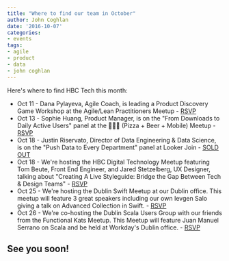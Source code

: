 ```yaml
---
title: "Where to find our team in October"
author: John Coghlan
date: '2016-10-07'
categories:
- events
tags:
- agile
- product
- data
- john coghlan
---
```


Here's where to find HBC Tech this month:

* Oct 11 - Dana Pylayeva, Agile Coach, is leading a Product Discovery Game Workshop at the Agile/Lean Practitioners Meetup - [RSVP](https://www.meetup.com/agile-lean-practitioners/events/234297424/)
* Oct 13 - Sophie Huang, Product Manager, is on the "From Downloads to Daily Active Users" panel at the 🍕🍺📱 (Pizza + Beer + Mobile) Meetup - [RSVP](https://www.meetup.com/Pizza-Beer-Mobile-NYC/events/234006779/)
* Oct 18 - Justin Riservato, Director of Data Engineering & Data Science, is on the "Push Data to Every Department" panel at Looker Join - [SOLD OUT](https://looker.com/join2016)
* Oct 18 - We're hosting the HBC Digital Technology Meetup featuring Tom Beute, Front End Engineer, and Jared Stetzelberg, UX Designer, talking about "Creating A Live Styleguide: Bridge the Gap Between Tech & Design Teams" - [RSVP](https://www.meetup.com/HBC-Digital-Technology-Meetup/events/234249937/)
* Oct 25 - We're hosting the Dublin Swift Meetup at our Dublin office. This meetup will feature 3 great speakers including our own Ievgen Salo giving a talk on Advanced Collection in Swift. - [RSVP](http://www.meetup.com/Dublin-Swift-Meetup/events/234931223/)
* Oct 26 - We're co-hosting the Dublin Scala Users Group with our friends from the Functional Kats Meetup. This Meetup will feature Juan Manuel Serrano on Scala and be held at Workday's Dublin office. - [RSVP](https://www.meetup.com/Dublin-Scala-users-group/events/234798666/)

## See you soon!
